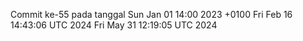 Commit ke-55 pada tanggal Sun Jan 01 14:00 2023 +0100
Fri Feb 16 14:43:06 UTC 2024
Fri May 31 12:19:05 UTC 2024
